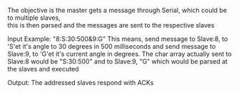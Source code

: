 The objective is the master gets a message through Serial, which could be to multiple slaves,  
this is then parsed and the messages are sent to the respective slaves

Input Example: "8:S:30:500&9:G"
This means, send message to Slave:8, to 'S'et it's angle to 30 degrees in 500 milliseconds and 
send message to Slave:9, to 'G'et it's current angle in degrees.
The char array actually sent to Slave:8 would be "S:30:500" and to Slave:9, "G" which would be
parsed at the slaves and executed

Output: The addressed slaves respond with ACKs
